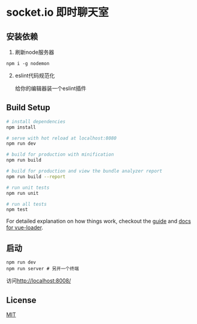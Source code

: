 # socket.io 即时聊天室

## 安装依赖

1. 刷新node服务器

```
npm i -g nodemon
```

2. eslint代码规范化

    给你的编辑器装一个eslint插件

## Build Setup

``` bash
# install dependencies
npm install

# serve with hot reload at localhost:8080
npm run dev

# build for production with minification
npm run build

# build for production and view the bundle analyzer report
npm run build --report

# run unit tests
npm run unit

# run all tests
npm test
```

For detailed explanation on how things work, checkout the [guide](http://vuejs-templates.github.io/webpack/) and [docs for vue-loader](http://vuejs.github.io/vue-loader).

## 启动

```
npm run dev
npm run server # 另开一个终端
```

访问[http://localhost:8008/](http://localhost:8080/)

## License

[MIT](./LICENSE)
